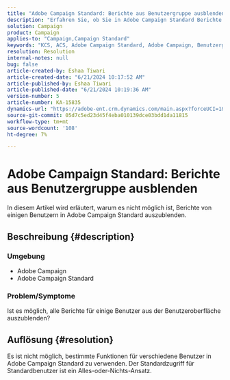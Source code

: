 ```yaml
---
title: "Adobe Campaign Standard: Berichte aus Benutzergruppe ausblenden"
description: "Erfahren Sie, ob Sie in Adobe Campaign Standard Berichte für einige Benutzer ausblenden können."
solution: Campaign
product: Campaign
applies-to: "Campaign,Campaign Standard"
keywords: "KCS, ACS, Adobe Campaign Standard, Adobe Campaign, Benutzergruppe, Berichte ausblenden, FAQ"
resolution: Resolution
internal-notes: null
bug: false
article-created-by: Eshaa Tiwari
article-created-date: "6/21/2024 10:17:52 AM"
article-published-by: Eshaa Tiwari
article-published-date: "6/21/2024 10:19:36 AM"
version-number: 5
article-number: KA-15835
dynamics-url: "https://adobe-ent.crm.dynamics.com/main.aspx?forceUCI=1&pagetype=entityrecord&etn=knowledgearticle&id=be6f8181-b72f-ef11-840a-6045bd029b18"
source-git-commit: 05d7c5ed23d45f4eba010139dce03bdd1da11815
workflow-type: tm+mt
source-wordcount: '108'
ht-degree: 7%

---
```


# Adobe Campaign Standard: Berichte aus Benutzergruppe ausblenden


In diesem Artikel wird erläutert, warum es nicht möglich ist, Berichte von einigen Benutzern in Adobe Campaign Standard auszublenden.

## Beschreibung {#description}


### Umgebung

- Adobe Campaign
- Adobe Campaign Standard


### Problem/Symptome

Ist es möglich, alle Berichte für einige Benutzer aus der Benutzeroberfläche auszublenden?


## Auflösung {#resolution}


Es ist nicht möglich, bestimmte Funktionen für verschiedene Benutzer in Adobe Campaign Standard zu verwenden. Der Standardzugriff für Standardbenutzer ist ein Alles-oder-Nichts-Ansatz.
